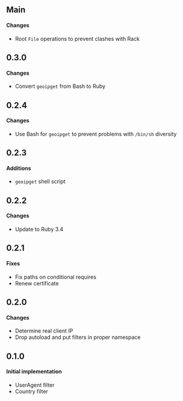 ## Main

#### Changes
* Root `File` operations to prevent clashes with Rack

## 0.3.0

#### Changes
* Convert `geoipget` from Bash to Ruby

## 0.2.4

#### Changes
* Use Bash for `geoipget` to prevent problems with `/bin/sh` diversity

## 0.2.3

#### Additions
* `geoipget` shell script

## 0.2.2

#### Changes
* Update to Ruby 3.4

## 0.2.1

#### Fixes

* Fix paths on conditional requires
* Renew certificate

## 0.2.0

#### Changes

* Determine real client IP
* Drop autoload and put filters in proper namespace

## 0.1.0

#### Initial implementation

* UserAgent filter
* Country filter
